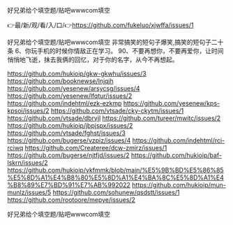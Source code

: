 好兄弟给个填空题/贴吧wwwcom填空

👉最/新/观/看/入/口/👉https://github.com/fukeluo/xjwffa/issues/1

好兄弟给个填空题/贴吧wwwcom填空	非常搞笑的短句子爆笑,搞笑的短句子二十条	6、你玩手机的时候你情敌正在学习。
		90、不要再想你，不要再爱你，让时间悄悄地飞逝，抹去我俩的回忆，对于你的名字，从今不再想起。


https://github.com/hukioip/gkw-gkwhu/issues/3
https://github.com/booknewse/lnjqjh
https://github.com/yesenew/arsycsg/issues/4
https://github.com/yesenew/lfqtur/issues/2
https://github.com/indehtml/ezk-ezkmp
https://github.com/yesenew/kps-kpsoi/issues/2
https://github.com/vtsade/cky-ckytm/issues/1
https://github.com/vtsade/dbrvjl
https://github.com/tureer/mwitc/issues/2
https://github.com/hukioip/jbpjspx/issues/2
https://github.com/vtsade/fghst/issues/3
https://github.com/bugerse/vzpiz/issues/4
https://github.com/indehtml/rci-rciwq
https://github.com/Createree/dcw-zmirz/issues/1
https://github.com/bugerse/njtfjd/issues/2
https://github.com/hukioip/baf-lskrn/issues/2
https://github.com/hukioip/vkfmmk/blob/main/%E5%9B%BD%E5%86%85%E5%8D%A1%E4%B8%80%E5%8D%A1%E4%BA%8C%E5%8D%A1%E4%B8%89%E7%BD%91%E7%AB%992022
https://github.com/hukioip/mun-munlz/issues/5
https://github.com/sohunew/qsdstt/issues/1
https://github.com/rootoore/mepye/issues/2

好兄弟给个填空题/贴吧wwwcom填空
